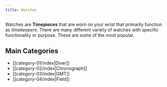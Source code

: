 ```yaml
---
title: Watches
---
```

Watches are **Timepieces** that are worn on your wrist that primarily function as _timekeepers_. There are many different variety of watches with specific functionality or purpose. These are some of the most popular.

## Main Categories
- [[category-01/index|Diver]] 
- [[category-02/index|Chronograph]]
- [[category-03/index|GMT]] 
- [[category-04/index|Field]]












